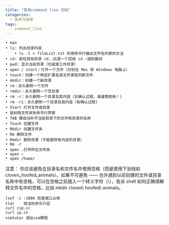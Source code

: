 ```yaml
---
title: "常用command line 归档"
categories:
  - 技术与效率
tags:
  - command_line
---
```

	• man
	• ls: 列出目录内容
		• ls -l > fileList.txt 利用命令行输出文件名列表的方法
	• cd: 前往其他目录 cd..后退一个层级 cd ~退到最初
	• pwd: 显示当前目录（也就是工作目录）
	• open / start：打开一个文件（分别在 Mac 和 Windows 电脑上）
	• touch：创建一个特定扩展名或文件类型的新文件
	• mkdir：创建一个新目录
	• rm：永久删除一个文件
	• rmdir：永久删除一个空目录
	• rm -r：永久删除一个目录及其内容（无确认过程，请谨慎使用！)
	• rm -ri：永久删除一个目录及其内容（有确认过程)
	• Start 打开文件或目录
	• 鼠标拖文件夹到命令行界面
	• TAB 键自动补齐当前目录下的文件和目录的名称
	• Touch 创建文件
	• Mkdir 创建文件夹
	• Rm 删除文件
	• Rmdir 删除目录（不能删除有内容的目录）
	• Rm -r
	• open .打开所在文件夹
	• open ~
	• open /home/

注意： 你应该避免在目录名和文件名中使用空格（而是使用下划线如 cloven_hoofed_animals）。如果不可避免 —— 也许遇到以前创建的文件或目录名称中有空格，可以在空格之前插入一个转义字符（\），告诉 shell 如何正确得解释文件名中的空格，比如 mkdir cloven\ hoofed\ animals。

```
lsof -i :1086 检查端口占用
tldr    简洁的命令介绍
curl cip.cc
curl ip.cn
vimtutor 调出vim教程
```




